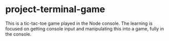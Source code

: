 # project-terminal-game

This is a tic-tac-toe game played in the Node console. The learning is focused on getting console input and manipulating this into a game, fully in the console.
